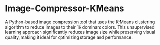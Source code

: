 # Image-Compressor-KMeans
A Python-based image compression tool that uses the K-Means clustering algorithm to reduce images to their 16 dominant colors. This unsupervised learning approach significantly reduces image size while preserving visual quality, making it ideal for optimizing storage and performance.
